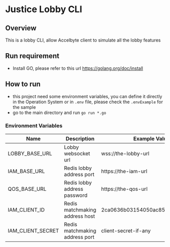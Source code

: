 # Justice Lobby CLI

## Overview
This is a lobby CLI, allow Accelbyte client to simulate all the lobby features

## Run requirement
* Install GO, please refer to this url https://golang.org/doc/install

## How to run
* this project need some environment variables, you can define it directly in the Operation System or in `.env` file, 
  please check the ```.envExample``` for the sample
* go to the main directory and run ```go run *.go```

### Environment Variables
| Name                       | Description                                   | Example Value                                                        |
|----------------------------|-----------------------------------------------|----------------------------------------------------------------------|
| LOBBY_BASE_URL             | Lobby websocket url                           | wss://the-lobby-url                            |
| IAM_BASE_URL               | Redis lobby address port                      | https://the-iam-url                                                                 |
| QOS_BASE_URL               | Redis lobby address password                  | https://the-qos-url                                                       |
| IAM_CLIENT_ID              | Redis matchmaking address host                | 2ca0636b03154050ac85f771e978e44c                            |
| IAM_CLIENT_SECRET          | Redis matchmaking address port                | client-secret-if-any                                                 |
